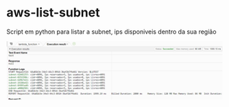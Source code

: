# aws-list-subnet

Script em python para listar a subnet, ips disponiveis dentro da sua região

![alt text](lambda-result.png "Resultado do lambda")
